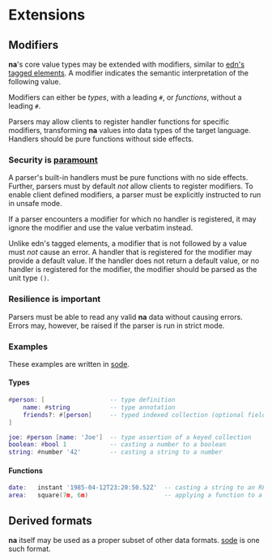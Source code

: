 # Extensions

## Modifiers

**na**'s core value types may be extended with modifiers, similar to [edn's tagged elements](https://github.com/edn-format/edn/#tagged-elements). A modifier indicates the semantic interpretation of the following value.

Modifiers can either be _types_, with a leading `#`, or _functions_, without a leading `#`.

Parsers may allow clients to register handler functions for specific modifiers, transforming **na** values into data types of the target language. Handlers should be pure functions without side effects.

### Security is [paramount](https://github.com/OWASP/Top10/blob/567a84c2a88ad691a65a0de38f98408d48d8b9b5/2017/en/0xa8-insecure-deserialization.md)

A parser's built-in handlers must be pure functions with no side effects. Further, parsers must by default _not_ allow clients to register modifiers. To enable client defined modifiers, a parser must be explicitly instructed to run in unsafe mode.

If a parser encounters a modifier for which no handler is registered, it may ignore the modifier and use the value verbatim instead.

Unlike edn's tagged elements, a modifier that is not followed by a value must _not_ cause an error. A handler that is registered for the modifier may provide a default value. If the handler does not return a default value, or no handler is registered for the modifier, the modifier should be parsed as the unit type `()`.

### Resilience is important

Parsers must be able to read any valid **na** data without causing errors. Errors may, however, be raised if the parser is run in strict mode.

### Examples

These examples are written in [sode](https://github.com/kesh-lang/sode).

#### Types

```lua
#person: [                  -- type definition
    name: #string           -- type annotation
    friends?: #[person]     -- typed indexed collection (optional field)
]

joe: #person [name: 'Joe']  -- type assertion of a keyed collection
boolean: #bool 1            -- casting a number to a boolean
string: #number '42'        -- casting a string to a number
```

#### Functions

```lua
date:   instant '1985-04-12T23:20:50.52Z'  -- casting a string to an RFC 3339/ISO 8601 timestamp
area:   square(7m, 6m)                     -- applying a function to a tuple of values
```

## Derived formats

**na** itself may be used as a proper subset of other data formats. [sode](https://github.com/kesh-lang/sode) is one such format.
